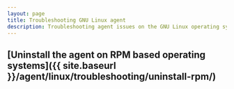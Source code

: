 ```yaml
---
layout: page
title: Troubleshooting GNU Linux agent
description: Troubleshooting agent issues on the GNU Linux operating system.
---
```



## [Uninstall the agent on RPM based operating systems]({{ site.baseurl }}/agent/linux/troubleshooting/uninstall-rpm/)
